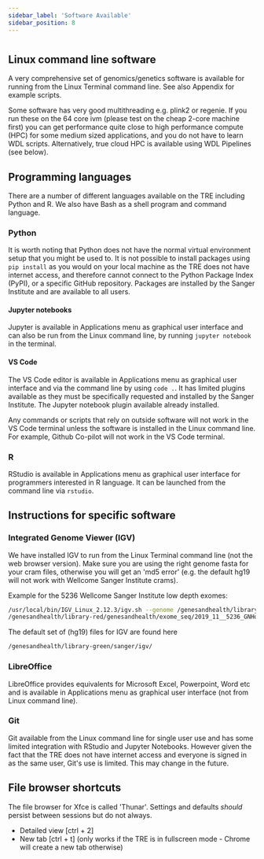 ```yaml
---
sidebar_label: 'Software Available'
sidebar_position: 8
---
```


# 

## Linux command line software

A very comprehensive set of genomics/genetics software is available for running from the Linux Terminal command line. See also Appendix for example scripts.

Some software has very good multithreading e.g. plink2 or regenie. If you run these on the 64 core ivm (please test on the cheap 2-core machine first) you can get performance quite close to high performance compute (HPC) for some medium sized applications, and you do not have to learn WDL scripts. Alternatively, true cloud HPC is available using WDL Pipelines (see below).

## Programming languages

There are a number of different languages available on the TRE including Python and R. We also have Bash as a shell program and command language.

### Python

It is worth noting that Python does not have the normal virtual environment setup that you might be used to. It is not possible to install packages using `pip install` as you would on your local machine as the TRE does not have internet access, and therefore cannot connect to the Python Package Index (PyPI), or a specific GitHub repository. Packages are installed by the Sanger Institute and are available to all users.

#### Jupyter notebooks

Jupyter is available in Applications menu as graphical user interface and can also be run from the Linux command line, by running `jupyter notebook` in the terminal. 

#### VS Code

The VS Code editor is available in Applications menu as graphical user interface and via the command line by using `code .`. It has limited plugins available as they must be specifically requested and installed by the Sanger Institute. The Jupyter notebook plugin available already installed.

Any commands or scripts that rely on outside software will not work in the VS Code terminal unless the software is installed in the Linux command line. For example, Github Co-pilot will not work in the VS Code terminal.


### R

RStudio is available in Applications menu as graphical user interface for programmers interested in R language. It can be launched from the command line via `rstudio`.

## Instructions for specific software

### Integrated Genome Viewer (IGV)

We have installed IGV to run from the Linux Terminal command line (not the web browser version). Make sure you are using the right genome fasta for your cram files, otherwise you will get an 'md5 error' (e.g. the default hg19 will not work with Wellcome Sanger Institute crams).

Example for the 5236 Wellcome Sanger Institute low depth exomes:

```bash
/usr/local/bin/IGV_Linux_2.12.3/igv.sh --genome /genesandhealth/library-red/genesandhealth/exome_seq/2019_11__5236_GNHonly/crams/hs38DH.fa
/genesandhealth/library-red/genesandhealth/exome_seq/2019_11__5236_GNHonly/crams/sc_autozygELGH6823965.cramb
```


The default set of (hg19) files for IGV are found here

```bash
/genesandhealth/library-green/sanger/igv/
```

### LibreOffice

LibreOffice provides equivalents for Microsoft Excel, Powerpoint, Word etc and is available in Applications menu as graphical user interface (not from Linux command line).

### Git

Git available from the Linux command line for single user use and has some limited integration with RStudio and Jupyter Notebooks. However given the fact that the TRE does not have internet access and everyone is signed in as the same user, Git's use is limited. This may change in the future.

## File browser shortcuts

The file browser for Xfce is called 'Thunar'. Settings and defaults _should_ persist between sessions but do not always.

- Detailed view [ctrl + 2]
- New tab [ctrl + t] (only works if the TRE is in fullscreen mode - Chrome will create a new tab otherwise)
